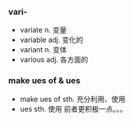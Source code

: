 ### vari-
- variate n. 变量
- variable adj. 变化的
- variant n. 变体
- various adj. 各方面的

### make ues of & ues
- make ues of sth. 充分利用、使用
- ues sth. 使用
前者更积极一点。。。